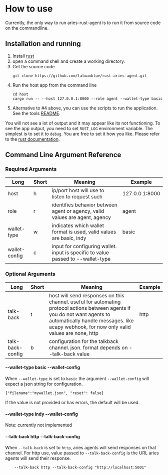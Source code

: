 # How to use
Currently, the only way to run aries-rust-agent is to run it from source code on the commandline.

## Installation and running

1. Install [rust](https://www.rust-lang.org/tools/install)
2. open a command shell and create a working directory.
3. Get the source code
    ```
    git clone https://github.com/tatmanblue/rust-aries-agent.git
    ```
4. Run the host app from the command line
    ```
    cd host
    cargo run -- --host 127.0.0.1:8000 --role agent --wallet-type basic
    ```
5. Alternative to #4 above, you can use the scripts to run the application. See the tools [README](../tools/README.md).

You will not see a lot of output and it may appear like its not functioning.  To see the app output,
you need to set `RUST_LOG` environment variable.  The simplest is to set it to `debug`.  You are free
to set it how you like. Please refer to the [rust documentation](https://rust-lang-nursery.github.io/rust-cookbook/development_tools/debugging/config_log.html).  


## Command Line Argument Reference


### Required Arguments
| Long | Short | Meaning | Example |  
| ---- | ----- | ------- | ------- |
| host | h  | ip/port host will use to listen to request such |  127.0.0.1:8000 |
| role | r  | identifies behavior between agent or agency, valid values are agent, agency | agent |
| wallet-type | w  | indicates which wallet format is used, valid values are basic, indy | basic |
| wallet-config | c  | input for configuring wallet. input is specific to value passed to --wallet-type |  |

### Optional Arguments
| Long | Short | Meaning | Example |  
| ---- | ----- | ------- | ------- |
| talk-back | t | host will send responses on this channel. useful for automating protocol actions between agents if you do not want agents to automatically handle messages. like acapy webhook, for now only valid values are none, http | http |
| talk-back-config | b | configuration for the talkback channel.  json. format depends on --talk-back value | |

#### --wallet-type basic --wallet-config
When `--wallet-type` is  set to `basic` the argument `--wallet-config` will expect a json string for configuration.

```{"filename":"mywallet.json", "reset": false}```

If the value is not provided or has errors, the default will be used.

#### --wallet-type indy --wallet-config
Note: currently not implemented

#### --talk-back http --talk-back-config
When `--talk-back` is set to `http`, aries agents will send responses on that channel.  For http use,
value passed to `--talk-back-config` is the URL aries agents will send their response.

```
    --talk-back http --talk-back-config "http://localhost:5001"
```


